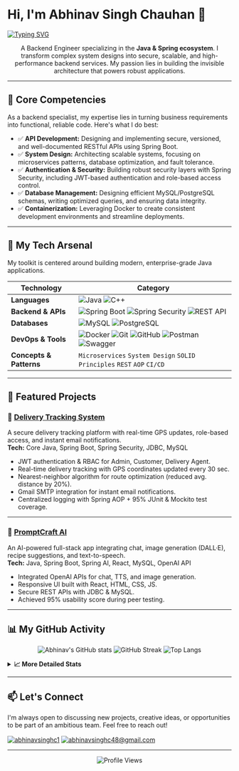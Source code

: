 # Hi, I'm Abhinav Singh Chauhan 👋

[![Typing SVG](https://readme-typing-svg.demolab.com?font=Fira+Code&pause=1000&center=true&vCenter=true&width=950&lines=Backend+Engineer+%7C+System+Architect;Building+Resilient+%26+Scalable+Java+Applications;From+System+Design+Blueprints+to+Production+Code;Spring+Boot+%E2%80%A2+MySQL+%E2%80%A2+Docker+%E2%80%A2+Microservices)](https://git.io/typing-svg)

<p align="center">
  A Backend Engineer specializing in the <strong>Java & Spring ecosystem</strong>. I transform complex system designs into secure, scalable, and high-performance backend services. My passion lies in building the invisible architecture that powers robust applications.
</p>

---

## 🎯 Core Competencies

As a backend specialist, my expertise lies in turning business requirements into functional, reliable code. Here's what I do best:

-   ✅ **API Development:** Designing and implementing secure, versioned, and well-documented RESTful APIs using Spring Boot.
-   ✅ **System Design:** Architecting scalable systems, focusing on microservices patterns, database optimization, and fault tolerance.
-   ✅ **Authentication & Security:** Building robust security layers with Spring Security, including JWT-based authentication and role-based access control.
-   ✅ **Database Management:** Designing efficient MySQL/PostgreSQL schemas, writing optimized queries, and ensuring data integrity.
-   ✅ **Containerization:** Leveraging Docker to create consistent development environments and streamline deployments.

---

## 🔧 My Tech Arsenal

My toolkit is centered around building modern, enterprise-grade Java applications.

| Technology             | Category                                                                                                                                                                                                                                                         |
| ---------------------- | ---------------------------------------------------------------------------------------------------------------------------------------------------------------------------------------------------------------------------------------------------------------- |
| **Languages** | ![Java](https://img.shields.io/badge/Java-ED8B00?style=for-the-badge&logo=openjdk&logoColor=white) ![C++](https://img.shields.io/badge/C++-00599C?style=for-the-badge&logo=c%2B%2B&logoColor=white)                                                                  |
| **Backend & APIs** | ![Spring Boot](https://img.shields.io/badge/Spring_Boot-6DB33F?style=for-the-badge&logo=springboot&logoColor=white) ![Spring Security](https://img.shields.io/badge/Spring_Security-6DB33F?style=for-the-badge&logo=springsecurity&logoColor=white) ![REST API](https://img.shields.io/badge/REST-API-black?style=for-the-badge&logo=fastapi&logoColor=white) |
| **Databases** | ![MySQL](https://img.shields.io/badge/MySQL-00f?style=for-the-badge&logo=mysql&logoColor=white) ![PostgreSQL](https://img.shields.io/badge/PostgreSQL-336791?style=for-the-badge&logo=postgresql&logoColor=white)                                                     |
| **DevOps & Tools** | ![Docker](https://img.shields.io/badge/Docker-0db7ed?style=for-the-badge&logo=docker&logoColor=white) ![Git](https://img.shields.io/badge/Git-F05033?style=for-the-badge&logo=git&logoColor=white) ![GitHub](https://img.shields.io/badge/GitHub-181717?style=for-the-badge&logo=github&logoColor=white) ![Postman](https://img.shields.io/badge/Postman-FF6C37?style=for-the-badge&logo=postman&logoColor=white) ![Swagger](https://img.shields.io/badge/Swagger-85EA2D?style=for-the-badge&logo=swagger&logoColor=black) |
| **Concepts & Patterns**| `Microservices` `System Design` `SOLID Principles` `REST` `AOP` `CI/CD`                                                                                                                                                                                   |

---

## 🚀 Featured Projects  

### 🚚 [Delivery Tracking System](https://github.com/abhinav-1504/delivery-tracking-system)  
A secure delivery tracking platform with real-time GPS updates, role-based access, and instant email notifications.  
**Tech:** Core Java, Spring Boot, Spring Security, JDBC, MySQL  

- JWT authentication & RBAC for Admin, Customer, Delivery Agent.  
- Real-time delivery tracking with GPS coordinates updated every 30 sec.  
- Nearest-neighbor algorithm for route optimization (reduced avg. distance by 20%).  
- Gmail SMTP integration for instant email notifications.  
- Centralized logging with Spring AOP + 95% JUnit & Mockito test coverage.  

---

### 🤖 [PromptCraft AI](https://github.com/abhinav-1504/PromptCraft-AI)  
An AI-powered full-stack app integrating chat, image generation (DALL·E), recipe suggestions, and text-to-speech.  
**Tech:** Java, Spring Boot, Spring AI, React, MySQL, OpenAI API  

- Integrated OpenAI APIs for chat, TTS, and image generation.  
- Responsive UI built with React, HTML, CSS, JS.  
- Secure REST APIs with JDBC & MySQL.  
- Achieved 95% usability score during peer testing.  


---

## 📊 My GitHub Activity

<p align="center">
  <img src="https://github-readme-stats.vercel.app/api?username=abhinav-1504&show_icons=true&theme=radical&rank_icon=github" alt="Abhinav's GitHub stats" />
  <img src="https://github-readme-streak-stats.herokuapp.com/?user=abhinav-1504&theme=radical" alt="GitHub Streak" />
  <img src="https://github-readme-stats.vercel.app/api/top-langs/?username=abhinav-1504&layout=compact&theme=radical" alt="Top Langs" />
</p>

<details>
<summary><b>📈 More Detailed Stats</b></summary>
<p align="center">
  <img src="https://github-profile-summary-cards.vercel.app/api/cards/profile-details?username=abhinav-1504&theme=radical" />
  <img src="https://github-profile-summary-cards.vercel.app/api/cards/stats?username=abhinav-1504&theme=radical" />
  <img src="https://github-profile-summary-cards.vercel.app/api/cards/productive-time?username=abhinav-1504&theme=radical&utcOffset=5.5" />
</p>
</details>

---

## 📫 Let's Connect

I'm always open to discussing new projects, creative ideas, or opportunities to be part of an ambitious team. Feel free to reach out!

<p align="left">
<a href="https://www.linkedin.com/in/abhinavsinghc1" target="blank"><img align="center" src="https://img.shields.io/badge/LinkedIn-%230077B5.svg?style=for-the-badge&logo=linkedin&logoColor=white" alt="abhinavsinghc1"/></a>
<a href="mailto:abhinavsinghc48@gmail.com" target="blank"><img align="center" src="https://img.shields.io/badge/Email-D14836.svg?style=for-the-badge&logo=gmail&logoColor=white" alt="abhinavsinghc48@gmail.com"/></a>
</p>

---
<p align="center">
  <img src="https://komarev.com/ghpvc/?username=abhinav-1504&style=for-the-badge&color=brightgreen" alt="Profile Views"/>
</p>
